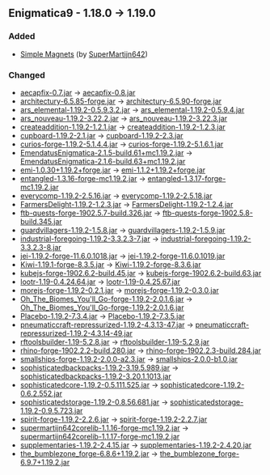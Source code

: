 ## Enigmatica9 - 1.18.0 -> 1.19.0

### Added

  * [Simple Magnets](https://www.curseforge.com/minecraft/mc-mods/simple-magnets) (by [SuperMartijn642](https://www.curseforge.com/members/SuperMartijn642/projects))

### Changed

  * [aecapfix-0.7.jar](https://www.curseforge.com/minecraft/mc-mods/aecapfix/files/4992638) -> [aecapfix-0.8.jar](https://www.curseforge.com/minecraft/mc-mods/aecapfix/files/5017518)
  * [architectury-6.5.85-forge.jar](https://www.curseforge.com/minecraft/mc-mods/architectury-api/files/4555749) -> [architectury-6.5.90-forge.jar](https://www.curseforge.com/minecraft/mc-mods/architectury-api/files/5084406)
  * [ars_elemental-1.19.2-0.5.9.3.2.jar](https://www.curseforge.com/minecraft/mc-mods/ars-elemental/files/4864938) -> [ars_elemental-1.19.2-0.5.9.4.jar](https://www.curseforge.com/minecraft/mc-mods/ars-elemental/files/5048691)
  * [ars_nouveau-1.19.2-3.22.2.jar](https://www.curseforge.com/minecraft/mc-mods/ars-nouveau/files/4982436) -> [ars_nouveau-1.19.2-3.22.3.jar](https://www.curseforge.com/minecraft/mc-mods/ars-nouveau/files/5048131)
  * [createaddition-1.19.2-1.2.1.jar](https://www.curseforge.com/minecraft/mc-mods/createaddition/files/4929703) -> [createaddition-1.19.2-1.2.3.jar](https://www.curseforge.com/minecraft/mc-mods/createaddition/files/5099757)
  * [cupboard-1.19.2-2.1.jar](https://www.curseforge.com/minecraft/mc-mods/cupboard/files/4795347) -> [cupboard-1.19.2-2.3.jar](https://www.curseforge.com/minecraft/mc-mods/cupboard/files/5063778)
  * [curios-forge-1.19.2-5.1.4.4.jar](https://www.curseforge.com/minecraft/mc-mods/curios/files/4985476) -> [curios-forge-1.19.2-5.1.6.1.jar](https://www.curseforge.com/minecraft/mc-mods/curios/files/5066842)
  * [EmendatusEnigmatica-2.1.5-build.61+mc1.19.2.jar](https://www.curseforge.com/minecraft/mc-mods/emendatus-enigmatica/files/4551000) -> [EmendatusEnigmatica-2.1.6-build.63+mc1.19.2.jar](https://www.curseforge.com/minecraft/mc-mods/emendatus-enigmatica/files/5015698)
  * [emi-1.0.30+1.19.2+forge.jar](https://www.curseforge.com/minecraft/mc-mods/emi/files/5011026) -> [emi-1.1.2+1.19.2+forge.jar](https://www.curseforge.com/minecraft/mc-mods/emi/files/5118184)
  * [entangled-1.3.16-forge-mc1.19.2.jar](https://www.curseforge.com/minecraft/mc-mods/entangled/files/4720116) -> [entangled-1.3.17-forge-mc1.19.2.jar](https://www.curseforge.com/minecraft/mc-mods/entangled/files/5103213)
  * [everycomp-1.19.2-2.5.16.jar](https://www.curseforge.com/minecraft/mc-mods/every-compat/files/5004036) -> [everycomp-1.19.2-2.5.18.jar](https://www.curseforge.com/minecraft/mc-mods/every-compat/files/5119261)
  * [FarmersDelight-1.19.2-1.2.3.jar](https://www.curseforge.com/minecraft/mc-mods/farmers-delight/files/4679318) -> [FarmersDelight-1.19.2-1.2.4.jar](https://www.curseforge.com/minecraft/mc-mods/farmers-delight/files/5051241)
  * [ftb-quests-forge-1902.5.7-build.326.jar](https://www.curseforge.com/minecraft/mc-mods/ftb-quests-forge/files/4911648) -> [ftb-quests-forge-1902.5.8-build.345.jar](https://www.curseforge.com/minecraft/mc-mods/ftb-quests-forge/files/5060506)
  * [guardvillagers-1.19.2-1.5.8.jar](https://www.curseforge.com/minecraft/mc-mods/guard-villagers/files/4774930) -> [guardvillagers-1.19.2-1.5.9.jar](https://www.curseforge.com/minecraft/mc-mods/guard-villagers/files/5116175)
  * [industrial-foregoing-1.19.2-3.3.2.3-7.jar](https://www.curseforge.com/minecraft/mc-mods/industrial-foregoing/files/4990601) -> [industrial-foregoing-1.19.2-3.3.2.3-8.jar](https://www.curseforge.com/minecraft/mc-mods/industrial-foregoing/files/5047821)
  * [jei-1.19.2-forge-11.6.0.1018.jar](https://www.curseforge.com/minecraft/mc-mods/jei/files/4712866) -> [jei-1.19.2-forge-11.6.0.1019.jar](https://www.curseforge.com/minecraft/mc-mods/jei/files/5106178)
  * [Kiwi-1.19.1-forge-8.3.5.jar](https://www.curseforge.com/minecraft/mc-mods/kiwi/files/4937343) -> [Kiwi-1.19.2-forge-8.3.6.jar](https://www.curseforge.com/minecraft/mc-mods/kiwi/files/5063293)
  * [kubejs-forge-1902.6.2-build.45.jar](https://www.curseforge.com/minecraft/mc-mods/kubejs/files/4931520) -> [kubejs-forge-1902.6.2-build.63.jar](https://www.curseforge.com/minecraft/mc-mods/kubejs/files/5120839)
  * [lootr-1.19-0.4.24.64.jar](https://www.curseforge.com/minecraft/mc-mods/lootr/files/4666932) -> [lootr-1.19-0.4.25.67.jar](https://www.curseforge.com/minecraft/mc-mods/lootr/files/5082102)
  * [morejs-forge-1.19.2-0.2.1.jar](https://www.curseforge.com/minecraft/mc-mods/morejs/files/4758789) -> [morejs-forge-1.19.2-0.3.0.jar](https://www.curseforge.com/minecraft/mc-mods/morejs/files/5080707)
  * [Oh_The_Biomes_You'll_Go-forge-1.19.2-2.0.1.6.jar](https://www.curseforge.com/minecraft/mc-mods/oh-the-biomes-youll-go/files/4841635) -> [Oh_The_Biomes_You'll_Go-forge-1.19.2-2.0.1.6.jar](https://www.curseforge.com/minecraft/mc-mods/oh-the-biomes-youll-go/files/5116293)
  * [Placebo-1.19.2-7.3.4.jar](https://www.curseforge.com/minecraft/mc-mods/placebo/files/4876369) -> [Placebo-1.19.2-7.3.5.jar](https://www.curseforge.com/minecraft/mc-mods/placebo/files/5086263)
  * [pneumaticcraft-repressurized-1.19.2-4.3.13-47.jar](https://www.curseforge.com/minecraft/mc-mods/pneumaticcraft-repressurized/files/4994001) -> [pneumaticcraft-repressurized-1.19.2-4.3.14-49.jar](https://www.curseforge.com/minecraft/mc-mods/pneumaticcraft-repressurized/files/5016921)
  * [rftoolsbuilder-1.19-5.2.8.jar](https://www.curseforge.com/minecraft/mc-mods/rftools-builder/files/4514999) -> [rftoolsbuilder-1.19-5.2.9.jar](https://www.curseforge.com/minecraft/mc-mods/rftools-builder/files/5049041)
  * [rhino-forge-1902.2.2-build.280.jar](https://www.curseforge.com/minecraft/mc-mods/rhino/files/4805925) -> [rhino-forge-1902.2.3-build.284.jar](https://www.curseforge.com/minecraft/mc-mods/rhino/files/4953345)
  * [smallships-forge-1.19.2-2.0.0-a2.3.jar](https://www.curseforge.com/minecraft/mc-mods/small-ships/files/4575301) -> [smallships-2.0.0-b1.0.jar](https://www.curseforge.com/minecraft/mc-mods/small-ships/files/5069368)
  * [sophisticatedbackpacks-1.19.2-3.19.5.989.jar](https://www.curseforge.com/minecraft/mc-mods/sophisticated-backpacks/files/4993658) -> [sophisticatedbackpacks-1.19.2-3.20.1.1013.jar](https://www.curseforge.com/minecraft/mc-mods/sophisticated-backpacks/files/5102999)
  * [sophisticatedcore-1.19.2-0.5.111.525.jar](https://www.curseforge.com/minecraft/mc-mods/sophisticated-core/files/4993648) -> [sophisticatedcore-1.19.2-0.6.2.552.jar](https://www.curseforge.com/minecraft/mc-mods/sophisticated-core/files/5102974)
  * [sophisticatedstorage-1.19.2-0.8.56.681.jar](https://www.curseforge.com/minecraft/mc-mods/sophisticated-storage/files/4993654) -> [sophisticatedstorage-1.19.2-0.9.5.723.jar](https://www.curseforge.com/minecraft/mc-mods/sophisticated-storage/files/5104308)
  * [spirit-forge-1.19.2-2.2.6.jar](https://www.curseforge.com/minecraft/mc-mods/spirit/files/4523732) -> [spirit-forge-1.19.2-2.2.7.jar](https://www.curseforge.com/minecraft/mc-mods/spirit/files/5057018)
  * [supermartijn642corelib-1.1.16-forge-mc1.19.2.jar](https://www.curseforge.com/minecraft/mc-mods/supermartijn642s-core-lib/files/4926970) -> [supermartijn642corelib-1.1.17-forge-mc1.19.2.jar](https://www.curseforge.com/minecraft/mc-mods/supermartijn642s-core-lib/files/5102255)
  * [supplementaries-1.19.2-2.4.15.jar](https://www.curseforge.com/minecraft/mc-mods/supplementaries/files/4989065) -> [supplementaries-1.19.2-2.4.20.jar](https://www.curseforge.com/minecraft/mc-mods/supplementaries/files/5116486)
  * [the_bumblezone_forge-6.8.6+1.19.2.jar](https://www.curseforge.com/minecraft/mc-mods/the-bumblezone-forge/files/4992381) -> [the_bumblezone_forge-6.9.7+1.19.2.jar](https://www.curseforge.com/minecraft/mc-mods/the-bumblezone-forge/files/5103298)

